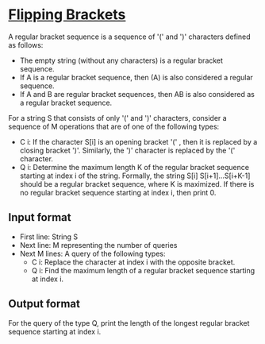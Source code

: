 # [Flipping Brackets][link]

A regular bracket sequence is a sequence of '(' and ')' characters defined as follows:

- The empty string (without any characters) is a regular bracket sequence.
- If A is a regular bracket sequence, then (A) is also considered a regular sequence.
- If A and B are regular bracket sequences, then AB is also considered as a regular bracket sequence.

For a string S that consists of only '(' and ')' characters, consider a sequence of M operations that are of one of the following types:

- C i: If the character S[i] is an opening bracket '(' , then it is replaced by a closing bracket ')'. Similarly, the ')' character is replaced by the '(' character.
- Q i: Determine the maximum length K of the regular bracket sequence starting at index i of the string. Formally, the string S[i] S[i+1]...S[i+K-1] should be a regular bracket sequence, where K is maximized. If there is no regular bracket sequence starting at index i, then print 0.

## Input format

- First line: String S
- Next line: M representing the number of queries
- Next M lines: A query of the following types:
  - C i: Replace the character at index i with the opposite bracket.
  - Q i: Find the maximum length of a regular bracket sequence starting at index i.

## Output format

For the query of the type Q, print the length of the longest regular bracket sequence starting at index i.

[link]: https://www.hackerearth.com/practice/data-structures/advanced-data-structures/segment-trees/practice-problems/algorithm/flipping-brackets-8ee887fb/
